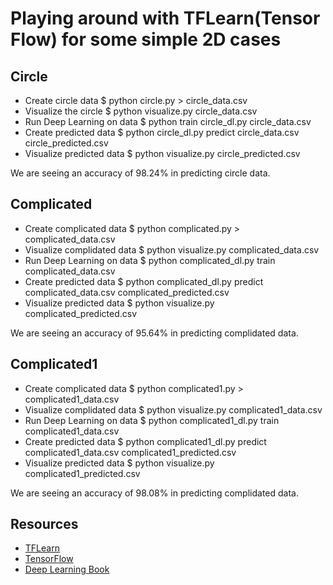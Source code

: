 Playing around with TFLearn(Tensor Flow) for some simple 2D cases
==================================================================

Circle
-------
* Create circle data
    $ python circle.py > circle_data.csv
* Visualize the circle
    $ python visualize.py circle_data.csv
* Run Deep Learning on data
    $ python train circle_dl.py circle_data.csv
* Create predicted data 
    $ python circle_dl.py predict circle_data.csv circle_predicted.csv
* Visualize predicted data
    $ python visualize.py circle_predicted.csv

We are seeing an accuracy of 98.24% in predicting circle data.

Complicated
------------
* Create complicated data
    $ python complicated.py > complicated_data.csv
* Visualize complidated data
    $ python visualize.py complicated_data.csv
* Run Deep Learning on data
    $ python complicated_dl.py train complicated_data.csv
* Create predicted data
    $ python complicated_dl.py predict complicated_data.csv complicated_predicted.csv
* Visualize predicted data
    $ python visualize.py complicated_predicted.csv

We are seeing an accuracy of 95.64% in predicting complidated data.

Complicated1
------------
* Create complicated data
    $ python complicated1.py > complicated1_data.csv
* Visualize complidated data
    $ python visualize.py complicated1_data.csv
* Run Deep Learning on data
    $ python complicated1_dl.py train complicated1_data.csv
* Create predicted data
    $ python complicated1_dl.py predict complicated1_data.csv complicated1_predicted.csv
* Visualize predicted data
    $ python visualize.py complicated1_predicted.csv

We are seeing an accuracy of 98.08% in predicting complidated data.

Resources
---------
* [TFLearn](http://tflearn.org)
* [TensorFlow](http://tensorflow.org)
* [Deep Learning Book](http://www.deeplearningbook.org/)
